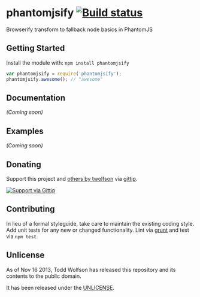 # phantomjsify [![Build status](https://travis-ci.org/twolfson/phantomjssmith.png?branch=master)](https://travis-ci.org/twolfson/phantomjssmith)

Browserify transform to fallback node basics in PhantomJS

## Getting Started
Install the module with: `npm install phantomjsify`

```javascript
var phantomjsify = require('phantomjsify');
phantomjsify.awesome(); // "awesome"
```

## Documentation
_(Coming soon)_

## Examples
_(Coming soon)_

## Donating
Support this project and [others by twolfson][gittip] via [gittip][].

[![Support via Gittip][gittip-badge]][gittip]

[gittip-badge]: https://rawgithub.com/twolfson/gittip-badge/master/dist/gittip.png
[gittip]: https://www.gittip.com/twolfson/

## Contributing
In lieu of a formal styleguide, take care to maintain the existing coding style. Add unit tests for any new or changed functionality. Lint via [grunt](https://github.com/gruntjs/grunt) and test via `npm test`.

## Unlicense
As of Nov 16 2013, Todd Wolfson has released this repository and its contents to the public domain.

It has been released under the [UNLICENSE][].

[UNLICENSE]: UNLICENSE
